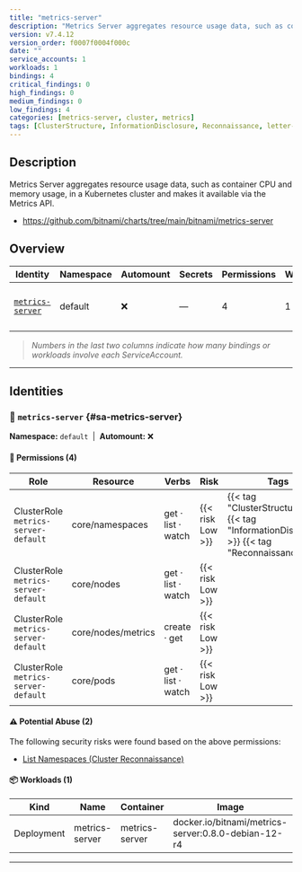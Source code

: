 ```yaml
---
title: "metrics-server"
description: "Metrics Server aggregates resource usage data, such as container CPU and memory usage, in a Kubernetes cluster and makes it available via the Metrics API."
version: v7.4.12
version_order: f0007f0004f000c
date: ""
service_accounts: 1
workloads: 1
bindings: 4
critical_findings: 0
high_findings: 0
medium_findings: 0
low_findings: 4
categories: [metrics-server, cluster, metrics]
tags: [ClusterStructure, InformationDisclosure, Reconnaissance, letter-M]
---
```


## Description

Metrics Server aggregates resource usage data, such as container CPU and memory usage, in a Kubernetes cluster and makes it available via the Metrics API.

- https://github.com/bitnami/charts/tree/main/bitnami/metrics-server

## Overview

| Identity                               | Namespace | Automount | Secrets | Permissions | Workloads | Risk               |
| -------------------------------------- | --------- | --------- | ------- | ----------- | --------- | ------------------ |
| [`metrics-server`](#sa-metrics-server) | default   | ❌        | —       | 4           | 1         | {{< risk "Low" >}} |

> _Numbers in the last two columns indicate how many bindings or workloads involve each ServiceAccount._

---

## Identities

### 🤖 `metrics-server` {#sa-metrics-server}

**Namespace:** `default`  |  **Automount:** ❌

#### 🔑 Permissions (4)

| Role                                 | Resource           | Verbs              | Risk             | Tags                                                                                            |
| ------------------------------------ | ------------------ | ------------------ | ---------------- | ----------------------------------------------------------------------------------------------- |
| ClusterRole `metrics-server-default` | core/namespaces    | get · list · watch | {{< risk Low >}} | {{< tag "ClusterStructure" >}} {{< tag "InformationDisclosure" >}} {{< tag "Reconnaissance" >}} |
| ClusterRole `metrics-server-default` | core/nodes         | get · list · watch | {{< risk Low >}} |                                                                                                 |
| ClusterRole `metrics-server-default` | core/nodes/metrics | create · get       | {{< risk Low >}} |                                                                                                 |
| ClusterRole `metrics-server-default` | core/pods          | get · list · watch | {{< risk Low >}} |                                                                                                 |

#### ⚠️ Potential Abuse (2)

The following security risks were found based on the above permissions:

- [List Namespaces (Cluster Reconnaissance)](/rules/1082)

#### 📦 Workloads (1)

| Kind       | Name           | Container      | Image                                               |
| ---------- | -------------- | -------------- | --------------------------------------------------- |
| Deployment | metrics-server | metrics-server | docker.io/bitnami/metrics-server:0.8.0-debian-12-r4 |

---
